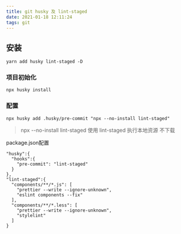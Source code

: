 ```yaml
---
title: git husky 及 lint-staged
date: 2021-01-18 12:11:24
tags: git
---
```


## 安装
```
yarn add husky lint-staged -D
```

### 项目初始化

```
npx husky install
```

### 配置
```
npx husky add .husky/pre-commit "npx --no-install lint-staged"
```
> npx --no-install lint-staged 使用 lint-staged 执行本地资源  不下载

package.json配置

```
"husky":{
  "hooks":{
    "pre-commit": "lint-staged"
  }
},
"lint-staged":{
  "components/**/*.js": [
    "prettier --write --ignore-unknown",
    "eslint components --fix"
  ],
  "components/**/*.less": [
    "prettier --write --ignore-unknown",
    "stylelint"
  ]
}
```